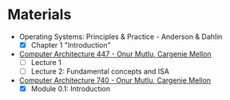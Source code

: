 # Materials

- Operating Systems: Principles & Practice - Anderson & Dahlin
  - [x] Chapter 1 "Introduction" 
- [Computer Architecture 447 - Onur Mutlu, Cargenie Mellon](https://www.youtube.com/playlist?list=PL5PHm2jkkXmidJOd59REog9jDnPDTG6IJ)
  - [ ] Lecture 1
  - [ ] Lecture 2: Fundamental concepts and ISA
- [Computer Architecture 740 - Onur Mutlu, Cargenie Mellon](https://www.youtube.com/watch?v=jE1uu0vkDM4&list=PL5PHm2jkkXmgDN1PLwOY_tGtUlynnyV6D&index=1)
  - [x] Module 0.1: Introduction
